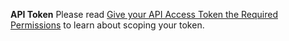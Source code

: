 **API Token**
Please read [Give your API Access Token the Required Permissions](https://docs.launchdarkly.com/integrations/vscode#give-your-api-access-token-the-required-permissions) to learn about scoping your token.